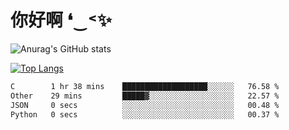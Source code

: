 # 你好啊 ❛‿˂✨

![Anurag's GitHub stats](https://github-readme-stats.vercel.app/api?username=ZombieFly&count_private=true&show_icons=true)

[![Top Langs](https://github-readme-stats.vercel.app/api/top-langs/?username=ZombieFly&layout=compact&count_private=true&hide=Ruby,makefile)](https://github.com/anuraghazra/github-readme-stats)

<!--START_SECTION:waka-->

```txt
C        1 hr 38 mins    ███████████████████░░░░░░   76.58 %
Other    29 mins         █████▓░░░░░░░░░░░░░░░░░░░   22.57 %
JSON     0 secs          ░░░░░░░░░░░░░░░░░░░░░░░░░   00.48 %
Python   0 secs          ░░░░░░░░░░░░░░░░░░░░░░░░░   00.37 %
```

<!--END_SECTION:waka-->
